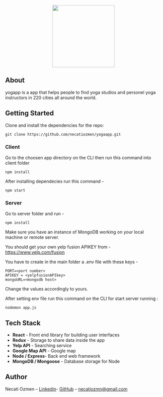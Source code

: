 

<div align="center">
 <img width= "200px" src="https://cdn.pixabay.com/photo/2017/08/16/17/16/flower-of-life-2648527__340.png"></img>
</div>

## About
yogapp is a app that helps people to find yoga studios and personel yoga instructors in 220 cities all around the world.


## Getting Started

Clone and install the dependencies for the repo:

`git clone https://github.com/necatiozmen/yogaapp.git`

### Client

Go to the choosen app directory on the CLI then run this command into client folder

`npm install`

After installing dependecies run this command -

`npm start`

### Server

Go to server folder and run -

`npm install`


Make sure you have an instance of MongoDB working on your local machine or remote server. 

You should get your own yelp fusion APIKEY from -
https://www.yelp.com/fusion

You have to create in the main folder a .env file with these keys -


 <div >

```dotenv
PORT=<port number>
APIKEY = <yelpfusionAPIkey>
mongoURL=<mongodb host>
```


</div>

Change the values accordingly to yours.
 
After setting env file run this command on the CLI for start server running :

`nodemon app.js`


## Tech Stack 

* **React** - Front end library for building user interfaces
* **Redux** - Storage to share data inside the app
* **Yelp API** - Searching service
* **Google Map API** - Google map
* **Node / Express**- Back end web framework
* **MongoDB / Mongoose** - Database storage for Node

## Author

Necati Ozmen – [Linkedin](https://www.linkedin.com/in/necatiozmen)- [GitHub](https://github.com/necatiozmen) – necatiozmn@gmail.com
